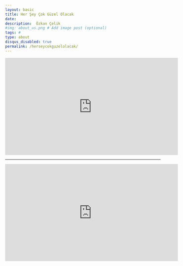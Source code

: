 ```yaml
---
layout: basic
title: Her Şey Çok Güzel Olacak
date: 
description:  Özkan Çelik
#img: about_us.png # Add image post (optional)
tags: # 
type: about
disqus_disabled: true
permalink: /herseycokguzelolacak/
---
```



<iframe width="560" height="315" src="https://www.youtube.com/embed/wpeD_cimUs0" frameborder="0" allow="accelerometer; autoplay; encrypted-media; gyroscope; picture-in-picture" allowfullscreen></iframe>

***

<iframe width="560" height="315" src="https://www.youtube.com/embed/XOS0b9l5nH8" frameborder="0" allow="accelerometer; autoplay; encrypted-media; gyroscope; picture-in-picture" allowfullscreen></iframe>
